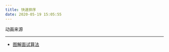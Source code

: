 ```yaml
---
title: 快速排序
date: 2020-05-19 15:05:55
---
```


动画来源

---

- [图解面试算法](https://github.com/MisterBooo/LeetCodeAnimation)
